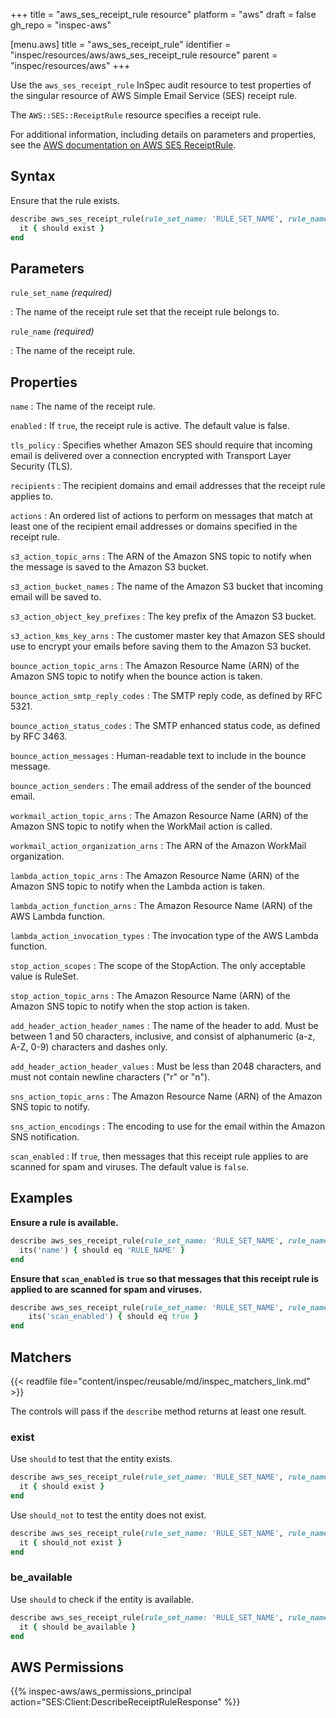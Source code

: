 +++
title = "aws_ses_receipt_rule resource"
platform = "aws"
draft = false
gh_repo = "inspec-aws"

[menu.aws]
title = "aws_ses_receipt_rule"
identifier = "inspec/resources/aws/aws_ses_receipt_rule resource"
parent = "inspec/resources/aws"
+++

Use the `aws_ses_receipt_rule` InSpec audit resource to test properties of the singular resource of AWS Simple Email Service (SES) receipt rule.

The `AWS::SES::ReceiptRule` resource specifies a receipt rule.

For additional information, including details on parameters and properties, see the [AWS documentation on AWS SES ReceiptRule](https://docs.aws.amazon.com/AWSCloudFormation/latest/UserGuide/aws-resource-ses-receiptrule.html).

## Syntax

Ensure that the rule exists.

```ruby
describe aws_ses_receipt_rule(rule_set_name: 'RULE_SET_NAME', rule_name: 'RULE_NAME') do
  it { should exist }
end
```

## Parameters

`rule_set_name` _(required)_

: The name of the receipt rule set that the receipt rule belongs to.

`rule_name` _(required)_

: The name of the receipt rule.

## Properties

`name`
: The name of the receipt rule.

`enabled`
: If `true`, the receipt rule is active. The default value is false.

`tls_policy`
: Specifies whether Amazon SES should require that incoming email is delivered over a connection encrypted with Transport Layer Security (TLS).

`recipients`
: The recipient domains and email addresses that the receipt rule applies to.

`actions`
: An ordered list of actions to perform on messages that match at least one of the recipient email addresses or domains specified in the receipt rule.

`s3_action_topic_arns`
: The ARN of the Amazon SNS topic to notify when the message is saved to the Amazon S3 bucket.

`s3_action_bucket_names`
: The name of the Amazon S3 bucket that incoming email will be saved to.

`s3_action_object_key_prefixes`
: The key prefix of the Amazon S3 bucket.

`s3_action_kms_key_arns`
: The customer master key that Amazon SES should use to encrypt your emails before saving them to the Amazon S3 bucket.

`bounce_action_topic_arns`
: The Amazon Resource Name (ARN) of the Amazon SNS topic to notify when the bounce action is taken.

`bounce_action_smtp_reply_codes`
: The SMTP reply code, as defined by RFC 5321.

`bounce_action_status_codes`
: The SMTP enhanced status code, as defined by RFC 3463.

`bounce_action_messages`
: Human-readable text to include in the bounce message.

`bounce_action_senders`
: The email address of the sender of the bounced email.

`workmail_action_topic_arns`
: The Amazon Resource Name (ARN) of the Amazon SNS topic to notify when the WorkMail action is called.

`workmail_action_organization_arns`
: The ARN of the Amazon WorkMail organization.

`lambda_action_topic_arns`
: The Amazon Resource Name (ARN) of the Amazon SNS topic to notify when the Lambda action is taken.

`lambda_action_function_arns`
: The Amazon Resource Name (ARN) of the AWS Lambda function.

`lambda_action_invocation_types`
: The invocation type of the AWS Lambda function.

`stop_action_scopes`
: The scope of the StopAction. The only acceptable value is RuleSet.

`stop_action_topic_arns`
: The Amazon Resource Name (ARN) of the Amazon SNS topic to notify when the stop action is taken.

`add_header_action_header_names`
: The name of the header to add. Must be between 1 and 50 characters, inclusive, and consist of alphanumeric (a-z, A-Z, 0-9) characters and dashes only.

`add_header_action_header_values`
: Must be less than 2048 characters, and must not contain newline characters ("r" or "n").

`sns_action_topic_arns`
: The Amazon Resource Name (ARN) of the Amazon SNS topic to notify.

`sns_action_encodings`
: The encoding to use for the email within the Amazon SNS notification.

`scan_enabled`
: If `true`, then messages that this receipt rule applies to are scanned for spam and viruses. The default value is `false`.

## Examples

**Ensure a rule is available.**

```ruby
describe aws_ses_receipt_rule(rule_set_name: 'RULE_SET_NAME', rule_name: 'RULE_NAME') do
  its('name') { should eq 'RULE_NAME' }
end
```

**Ensure that `scan_enabled` is `true` so that messages that this receipt rule is applied to are scanned for spam and viruses.**

```ruby
describe aws_ses_receipt_rule(rule_set_name: 'RULE_SET_NAME', rule_name: 'RULE_NAME') do
    its('scan_enabled') { should eq true }
end
```

## Matchers

{{< readfile file="content/inspec/reusable/md/inspec_matchers_link.md" >}}

The controls will pass if the `describe` method returns at least one result.

### exist

Use `should` to test that the entity exists.

```ruby
describe aws_ses_receipt_rule(rule_set_name: 'RULE_SET_NAME', rule_name: 'RULE_NAME') do
  it { should exist }
end
```

Use `should_not` to test the entity does not exist.

```ruby
describe aws_ses_receipt_rule(rule_set_name: 'RULE_SET_NAME', rule_name: 'RULE_NAME') do
  it { should_not exist }
end
```

### be_available

Use `should` to check if the entity is available.

```ruby
describe aws_ses_receipt_rule(rule_set_name: 'RULE_SET_NAME', rule_name: 'RULE_NAME') do
  it { should be_available }
end
```

## AWS Permissions

{{% inspec-aws/aws_permissions_principal action="SES:Client:DescribeReceiptRuleResponse" %}}
